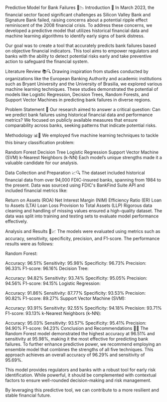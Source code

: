 Predictive Model for Bank Failures 💼📉
Introduction 🌟
In March 2023, the financial sector faced significant challenges as Silicon Valley Bank and Signature Bank failed, raising concerns about a potential ripple effect reminiscent of the 2008 financial crisis. To address these concerns, we developed a predictive model that utilizes historical financial data and machine learning algorithms to identify early signs of bank distress.

Our goal was to create a tool that accurately predicts bank failures based on objective financial indicators. This tool aims to empower regulators and banks with the ability to detect potential risks early and take preventive action to safeguard the financial system.

Literature Review 📚🔍
Drawing inspiration from studies conducted by organizations like the European Banking Authority and academic institutions such as Bryant University and the University of Brasilia, we explored various machine learning techniques. These studies demonstrated the potential of models like Logistic Regression, Decision Trees, Random Forests, and Support Vector Machines in predicting bank failures in diverse regions.

Problem Statement 🎯
Our research aimed to answer a critical question: Can we predict bank failures using historical financial data and performance metrics? We focused on publicly available measures that ensure comparability across banks, seeking patterns that indicate potential risks.

Methodology 📊🔬
We employed five machine learning techniques to tackle this binary classification problem:

Random Forest
Decision Tree
Logistic Regression
Support Vector Machine (SVM)
k-Nearest Neighbors (k-NN)
Each model’s unique strengths made it a valuable candidate for our analysis.

Data Collection and Preparation 📈🔍
The dataset included historical financial data from over 94,000 FDIC-insured banks, spanning from 1984 to the present. Data was sourced using FDIC's BankFind Suite API and included financial metrics like:

Return on Assets (ROA)
Net Interest Margin (NIM)
Efficiency Ratio (ER)
Loan to Assets (LTA)
Loan Loss Provision to Total Assets (LLP)
Rigorous data cleaning and handling of missing values ensured a high-quality dataset. The data was split into training and testing sets to evaluate model performance effectively.

Analysis and Results 📝📈
The models were evaluated using metrics such as accuracy, sensitivity, specificity, precision, and F1-score. The performance results were as follows:

Random Forest:

Accuracy: 96.51%
Sensitivity: 95.98%
Specificity: 96.73%
Precision: 96.33%
F1-score: 96.16%
Decision Tree:

Accuracy: 94.82%
Sensitivity: 93.74%
Specificity: 95.05%
Precision: 94.56%
F1-score: 94.15%
Logistic Regression:

Accuracy: 91.86%
Sensitivity: 87.77%
Specificity: 93.53%
Precision: 90.82%
F1-score: 89.27%
Support Vector Machine (SVM):

Accuracy: 93.91%
Sensitivity: 92.55%
Specificity: 94.18%
Precision: 93.71%
F1-score: 93.13%
k-Nearest Neighbors (k-NN):

Accuracy: 95.03%
Sensitivity: 93.57%
Specificity: 95.41%
Precision: 94.90%
F1-score: 94.23%
Conclusion and Recommendations 🎉🔮
The Random Forest model demonstrated the highest accuracy at 96.51% and sensitivity at 95.98%, making it the most effective for predicting bank failures. To further enhance predictive power, we recommend employing an ensemble model that combines the strengths of all five techniques. This approach achieves an overall accuracy of 96.29% and sensitivity of 95.69%.

This model provides regulators and banks with a robust tool for early risk identification. While powerful, it should be complemented with contextual factors to ensure well-rounded decision-making and risk management.

By leveraging this predictive tool, we can contribute to a more resilient and stable financial future.
